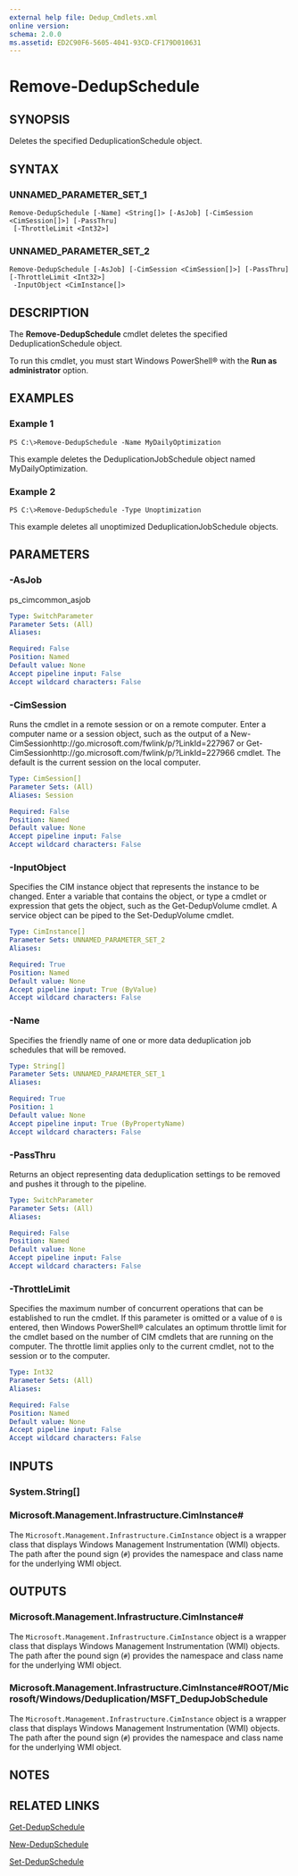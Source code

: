 ```yaml
---
external help file: Dedup_Cmdlets.xml
online version: 
schema: 2.0.0
ms.assetid: ED2C90F6-5605-4041-93CD-CF179D010631
---
```


# Remove-DedupSchedule

## SYNOPSIS
Deletes the specified DeduplicationSchedule object.

## SYNTAX

### UNNAMED_PARAMETER_SET_1
```
Remove-DedupSchedule [-Name] <String[]> [-AsJob] [-CimSession <CimSession[]>] [-PassThru]
 [-ThrottleLimit <Int32>]
```

### UNNAMED_PARAMETER_SET_2
```
Remove-DedupSchedule [-AsJob] [-CimSession <CimSession[]>] [-PassThru] [-ThrottleLimit <Int32>]
 -InputObject <CimInstance[]>
```

## DESCRIPTION
The **Remove-DedupSchedule** cmdlet deletes the specified DeduplicationSchedule object.

To run this cmdlet, you must start Windows PowerShell® with the **Run as administrator** option.

## EXAMPLES

### Example 1
```
PS C:\>Remove-DedupSchedule -Name MyDailyOptimization
```

This example deletes the DeduplicationJobSchedule object named MyDailyOptimization.

### Example 2
```
PS C:\>Remove-DedupSchedule -Type Unoptimization
```

This example deletes all unoptimized DeduplicationJobSchedule objects.

## PARAMETERS

### -AsJob
ps_cimcommon_asjob

```yaml
Type: SwitchParameter
Parameter Sets: (All)
Aliases: 

Required: False
Position: Named
Default value: None
Accept pipeline input: False
Accept wildcard characters: False
```

### -CimSession
Runs the cmdlet in a remote session or on a remote computer.
Enter a computer name or a session object, such as the output of a New-CimSessionhttp://go.microsoft.com/fwlink/p/?LinkId=227967 or Get-CimSessionhttp://go.microsoft.com/fwlink/p/?LinkId=227966 cmdlet.
The default is the current session on the local computer.

```yaml
Type: CimSession[]
Parameter Sets: (All)
Aliases: Session

Required: False
Position: Named
Default value: None
Accept pipeline input: False
Accept wildcard characters: False
```

### -InputObject
Specifies the CIM instance object that represents the instance to be changed.
Enter a variable that contains the object, or type a cmdlet or expression that gets the object, such as the Get-DedupVolume cmdlet.
A service object can be piped to the Set-DedupVolume cmdlet.

```yaml
Type: CimInstance[]
Parameter Sets: UNNAMED_PARAMETER_SET_2
Aliases: 

Required: True
Position: Named
Default value: None
Accept pipeline input: True (ByValue)
Accept wildcard characters: False
```

### -Name
Specifies the friendly name of one or more data deduplication job schedules that will be removed.

```yaml
Type: String[]
Parameter Sets: UNNAMED_PARAMETER_SET_1
Aliases: 

Required: True
Position: 1
Default value: None
Accept pipeline input: True (ByPropertyName)
Accept wildcard characters: False
```

### -PassThru
Returns an object representing data deduplication settings to be removed and pushes it through to the pipeline.

```yaml
Type: SwitchParameter
Parameter Sets: (All)
Aliases: 

Required: False
Position: Named
Default value: None
Accept pipeline input: False
Accept wildcard characters: False
```

### -ThrottleLimit
Specifies the maximum number of concurrent operations that can be established to run the cmdlet.
If this parameter is omitted or a value of `0` is entered, then Windows PowerShell® calculates an optimum throttle limit for the cmdlet based on the number of CIM cmdlets that are running on the computer.
The throttle limit applies only to the current cmdlet, not to the session or to the computer.

```yaml
Type: Int32
Parameter Sets: (All)
Aliases: 

Required: False
Position: Named
Default value: None
Accept pipeline input: False
Accept wildcard characters: False
```

## INPUTS

### System.String[]

### Microsoft.Management.Infrastructure.CimInstance#
The `Microsoft.Management.Infrastructure.CimInstance` object is a wrapper class that displays Windows Management Instrumentation (WMI) objects.
The path after the pound sign (`#`) provides the namespace and class name for the underlying WMI object.

## OUTPUTS

### Microsoft.Management.Infrastructure.CimInstance#
The `Microsoft.Management.Infrastructure.CimInstance` object is a wrapper class that displays Windows Management Instrumentation (WMI) objects.
The path after the pound sign (`#`) provides the namespace and class name for the underlying WMI object.

### Microsoft.Management.Infrastructure.CimInstance#ROOT/Microsoft/Windows/Deduplication/MSFT_DedupJobSchedule
The `Microsoft.Management.Infrastructure.CimInstance` object is a wrapper class that displays Windows Management Instrumentation (WMI) objects.
The path after the pound sign (`#`) provides the namespace and class name for the underlying WMI object.

## NOTES

## RELATED LINKS

[Get-DedupSchedule](./Get-DedupSchedule.md)

[New-DedupSchedule](./New-DedupSchedule.md)

[Set-DedupSchedule](./Set-DedupSchedule.md)

